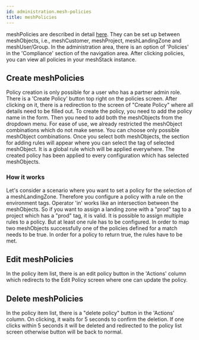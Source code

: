 ```yaml
---
id: administration.mesh-policies
title: meshPolicies
---
```


meshPolicies are described in detail [here](meshcloud.policies.md). They can be set up between meshObjects, i.e., meshCustomer, meshProject,
meshLandingZone and meshUser/Group. In the administration area, there is an option of 'Policies' in the 'Compliance'
section of the navigation area. After clicking policies, you can view all policies in your meshStack instance.

## Create meshPolicies

Policy creation is only possible for a user who has a partner admin role. There is a 'Create Policy' button top
right on the policies screen. After clicking on it, there is a redirection to the screen of "Create Policy" where all
details need to be filled out. To create the policy, you need to add the policy name in the form. Then you need to add
both the meshObjects from the dropdown menu. For ease of use, we already restricted the meshObject combinations which
do not make sense. You can choose only possible meshObject combinations. Once you select both meshObjects, the section
for adding rules will appear where you can select the tag of selected meshObject. It is a global rule which will be
applied everywhere. The created policy has been applied to every configuration which has selected meshObjects.

### How it works

Let's consider a scenario where you want to set a policy for the selection of a meshLandingZone. Therefore you configure
a policy with a rule on the environment tags. Operator 'in' works like an intersection between the meshObjects. So if
you want to assign a landing zone with a "prod" tag to a project which has a "prod" tag, it is valid. It is possible to
assign multiple rules to a policy. But at least one rule has to be configured. In order to map two meshObjects
successfully one of the policies defined for a match needs to be true. In order for a policy to return true, the rules
have to be met.

## Edit meshPolicies

In the policy item list, there is an edit policy button in the 'Actions' column which redirects to the Edit Policy
screen where one can update the policy.

## Delete meshPolicies

In the policy item list, there is a "delete policy" button in the 'Actions' column. On clicking, it waits for 5 seconds
to confirm the deletion. If one clicks within 5 seconds it will be deleted and redirected to the policy list screen
otherwise button will be back to normal.
